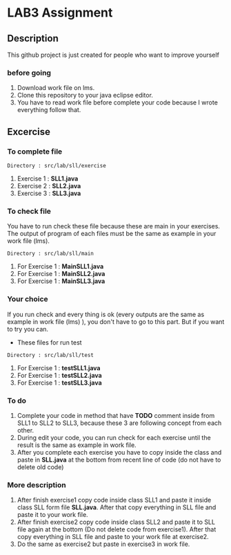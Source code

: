 # LAB3 Assignment

## Description

This github project is just created for people who want to improve yourself

### before going

1. Download work file on lms.
2. Clone this repository to your java eclipse editor.
3. You have to read work file before complete your code because I wrote everything follow that.

## Excercise

### To complete file

```
Directory : src/lab/sll/exercise
```

1. Exercise 1 : **SLL1.java**
2. Exercise 2 : **SLL2.java**
3. Exercise 3 : **SLL3.java**

### To check file

You have to run check these file because these are main in your exercises. The output of program of each files must be the same as example in your work file (lms).

```
Directory : src/lab/sll/main
```

1. For Exercise 1 : **MainSLL1.java**
2. For Exercise 1 : **MainSLL2.java**
3. For Exercise 1 : **MainSLL3.java**

### Your choice

If you run check and every thing is ok (every outputs are the same as example in work file (lms) ), you don't have to go to this part. But if you want to try you can.

- These files for run test

```
Directory : src/lab/sll/test
```
1. For Exercise 1 : **testSLL1.java**
2. For Exercise 1 : **testSLL2.java**
3. For Exercise 1 : **testSLL3.java**

### To do
1. Complete your code in method that have **TODO** comment inside from SLL1 to SLL2 to SLL3, because these 3 are following concept from each other.
2. During edit your code, you can run check for each exercise until the result is the same as example in work file.
3. After you complete each exercise you have to copy inside the class and paste in **SLL.java** at the bottom from recent line of code (do not have to delete old code)

### More description
1. After finish exercise1 copy code inside class SLL1 and paste it inside class SLL form file **SLL.java**. After that copy everything in SLL file and paste it to your work file.
2. After finish exercise2 copy code inside class SLL2 and paste it to SLL file again at the bottom (Do not delete code from exercise1). After that copy everything in SLL file and paste to your work file at exercise2.
3. Do the same as exercise2 but paste in exercise3 in work file.

